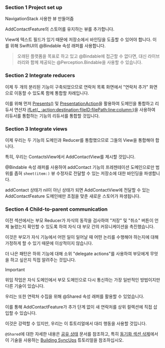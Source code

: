 ### Section 1 Project set up
NavigationStack 사용한 뷰 만들어줌

AddContactFeature의 스토어를 유지하는 뷰를 추가합니다. 

View에 텍스트 필드가 있기 때문에 저장소에서 바인딩을 도출할 수 있어야 합니다. 이를 위해 SwiftUI의 @Bindable 속성 래퍼를 사용합니다.

> 오래된 플랫폼을 목표로 하고 있고 @Bindable에 접근할 수 없다면, 대신 라이브러리와 함께 제공되는 @Perception.Bindable을 사용할 수 있습니다.

### Section 2 Integrate reducers
이제 두 개의 분리된 기능이 구축되었으므로 연락처 목록 화면에서 "연락처 추가" 화면으로 이동할 수 있도록 함께 통합할 차례입니다. 

이를 위해 먼저 [Presents()](https://pointfreeco.github.io/swift-composable-architecture/main/documentation/composablearchitecture/presents()/) 및 [PresentationAction](https://pointfreeco.github.io/swift-composable-architecture/main/documentation/composablearchitecture/presentationaction/)을 활용하여 도메인을 통합하고 리듀서 연산자 [ifLet(_ :action:destination:fileID:filePath:line:column:)](https://pointfreeco.github.io/swift-composable-architecture/main/documentation/composablearchitecture/reducer/iflet(_:action:destination:fileid:filepath:line:column:)-4ub6q/)을 사용하여 리듀서를 통합하는 기능의 리듀서를 통합할 것입니다.
### Section 3 Integrate views
이제 우리는 두 기능의 도메인과 Reducer를 통합했으므로 그들의 View을 통합해야 합니다. 

특히, 우리는 ContactsView에서 AddContactView를 제시할 것입니다.

@Bindable 속성 래퍼를 사용하여 addContact 기능의 프레젠테이션 도메인으로만 범위를 좁혀 `sheet(item:)` 뷰 수정자로 전달할 수 있는 저장소에 대한 바인딩을 파생합니다. 

addContact 상태가 nil이 아닌 상태가 되면 AddContactView에 전달할 수 있는 AddContactFeature 도메인에만 초점을 맞춘 새로운 스토어가 파생됩니다.
### Section 4 Child-to-parent communication
이전 섹션에서는 부모 Reducer가 자식의 동작을 검사하여 "저장" 및 "취소" 버튼이 언제 눌렸는지 확인할 수 있도록 하여 자식 대 부모 간의 커뮤니케이션을 촉진했습니다. 

이것은 부모가 자식 기능에서 어떤 일이 일어날 때 어떤 논리를 수행해야 하는지에 대해 가정하게 할 수 있기 때문에 이상적이지 않습니다.

더 나은 패턴은 하위 기능에 대해 소위 "delegate actions"를 사용하여 부모에게 무엇을 하고 싶은지 직접 알려주는 것입니다.

> [!important]
> 위임 작업은 자식 도메인에서 부모 도메인으로 다시 통신하는 가장 일반적인 방법이지만 다른 기술이 있습니다. 
> 
> 우리는 또한 연락처 수집을 위해 @Shared 속성 래퍼를 활용할 수 있었습니다. 
> 
> 이를 통해 AddContactFeature가 추가 단계 없이 새 연락처를 상위 컬렉션에 직접 삽입할 수 있습니다. 
> 
> 이것은 강력할 수 있지만, 우리는 이 튜토리얼에서 대리 행동을 사용할 것입니다. 
> 
> `@Shared`에 대한 자세한 내용은 [공유 상태](https://pointfreeco.github.io/swift-composable-architecture/main/documentation/composablearchitecture/sharingstate/) 문서를 참조하고, 특히 [동기화 섹션 삭제](https://pointfreeco.github.io/swift-composable-architecture/main/tutorials/composablearchitecture/editinganddeletingsyncup/#Deleting-the-sync-up)에서 이 기술을 사용하는 [Building SyncUps](https://pointfreeco.github.io/swift-composable-architecture/main/tutorials/buildingsyncups/) 튜토리얼을 참조하십시오.